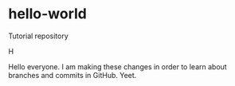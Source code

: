 # hello-world
Tutorial repository

H

Hello everyone.  I am making these changes in order to learn about branches
and commits in GitHub. Yeet.
